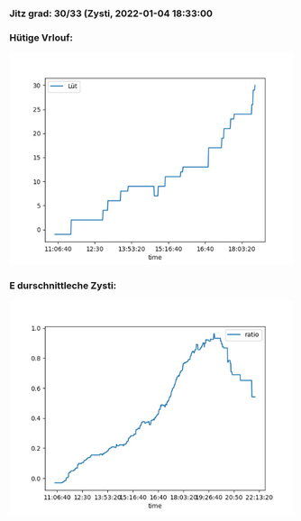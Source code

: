 ### Jitz grad: 30/33 (Zysti, 2022-01-04 18:33:00

### Hütige Vrlouf:
![Graph](Today.png)

### E durschnittleche Zysti:
![Graph](Zysti.png)